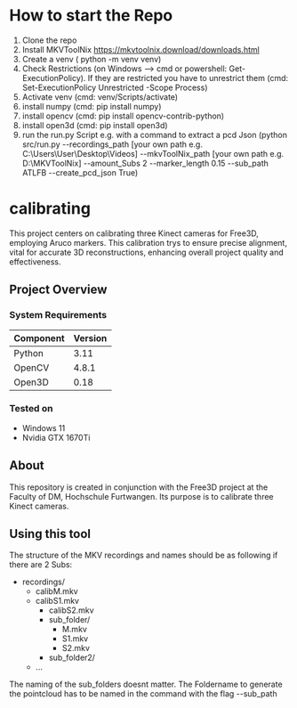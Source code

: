 # How to start the Repo
1. Clone the repo
2. Install MKVToolNix https://mkvtoolnix.download/downloads.html
3. Create a venv ( python -m venv venv)
4. Check Restrictions (on Windows --> cmd or powershell: Get-ExecutionPolicy). If they are restricted you have to unrestrict them (cmd: Set-ExecutionPolicy Unrestricted -Scope Process)
5. Activate venv (cmd: venv/Scripts/activate)
6. install numpy (cmd: pip install numpy)
7. install opencv (cmd: pip install opencv-contrib-python)
8. install open3d (cmd: pip install open3d)
9. run the run.py Script e.g. with a command to extract a pcd Json (python src/run.py --recordings_path [your own path e.g. C:\Users\User\Desktop\Videos] --mkvToolNix_path [your own path e.g. D:\MKVToolNix] --amount_Subs 2 --marker_length 0.15 --sub_path ATLFB --create_pcd_json True)

# calibrating
This project centers on calibrating three Kinect cameras for Free3D, employing Aruco markers. This calibration trys to ensure precise alignment, vital for accurate 3D reconstructions, enhancing overall project quality and effectiveness.

## Project Overview

### System Requirements
| Component   | Version   |
|-------------|-----------|
| Python      | 3.11      |
| OpenCV      | 4.8.1     |
| Open3D      | 0.18      |

### Tested on
- Windows 11
- Nvidia GTX 1670Ti

## About
This repository is created in conjunction with the Free3D project at the Faculty of DM, Hochschule Furtwangen. Its purpose is to calibrate three Kinect cameras.

## Using this tool
The structure of the MKV recordings and names should be as following if there are 2 Subs:

- recordings/
  - calibM.mkv
  - calibS1.mkv
    - calibS2.mkv
    - sub_folder/
      - M.mkv
      - S1.mkv
      - S2.mkv
    - sub_folder2/
  - ...

The naming of the sub_folders doesnt matter. The Foldername to generate the pointcloud has to be named in the command with the flag --sub_path 